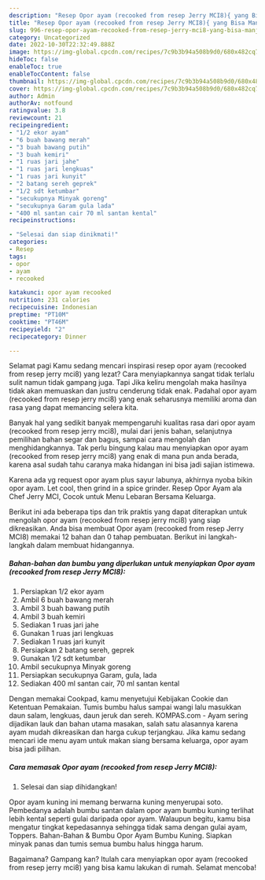 ```yaml
---
description: "Resep Opor ayam (recooked from resep Jerry MCI8){ yang Bisa Manjain Lidah,  Menu Buat lebaran"
title: "Resep Opor ayam (recooked from resep Jerry MCI8){ yang Bisa Manjain Lidah,  Menu Buat lebaran"
slug: 996-resep-opor-ayam-recooked-from-resep-jerry-mci8-yang-bisa-manjain-lidah-menu-buat-lebaran
category: Uncategorized
date: 2022-10-30T22:32:49.888Z
image: https://img-global.cpcdn.com/recipes/7c9b3b94a508b9d0/680x482cq70/opor-ayam-recooked-from-resep-jerry-mci8-foto-resep-utama.jpg
hideToc: false
enableToc: true
enableTocContent: false
thumbnail: https://img-global.cpcdn.com/recipes/7c9b3b94a508b9d0/680x482cq70/opor-ayam-recooked-from-resep-jerry-mci8-foto-resep-utama.jpg
cover: https://img-global.cpcdn.com/recipes/7c9b3b94a508b9d0/680x482cq70/opor-ayam-recooked-from-resep-jerry-mci8-foto-resep-utama.jpg
author: Admin
authorAv: notfound
ratingvalue: 3.8
reviewcount: 21
recipeingredient:
- "1/2 ekor ayam"
- "6 buah bawang merah"
- "3 buah bawang putih"
- "3 buah kemiri"
- "1 ruas jari jahe"
- "1 ruas jari lengkuas"
- "1 ruas jari kunyit"
- "2 batang sereh geprek"
- "1/2 sdt ketumbar"
- "secukupnya Minyak goreng"
- "secukupnya Garam gula lada"
- "400 ml santan cair 70 ml santan kental"
recipeinstructions:

- "Selesai dan siap dinikmati!"
categories:
- Resep
tags:
- opor
- ayam
- recooked

katakunci: opor ayam recooked 
nutrition: 231 calories
recipecuisine: Indonesian
preptime: "PT10M"
cooktime: "PT46M"
recipeyield: "2"
recipecategory: Dinner

---
```



Selamat pagi Kamu sedang mencari inspirasi resep opor ayam (recooked from resep jerry mci8) yang lezat? Cara menyiapkannya sangat tidak terlalu sulit namun tidak gampang juga. Tapi Jika keliru mengolah maka hasilnya tidak akan memuaskan dan justru cenderung tidak enak. Padahal opor ayam (recooked from resep jerry mci8) yang enak seharusnya memiliki aroma dan rasa yang dapat memancing selera kita.


Banyak hal yang sedikit banyak mempengaruhi kualitas rasa dari opor ayam (recooked from resep jerry mci8), mulai dari jenis bahan, selanjutnya pemilihan bahan segar dan bagus, sampai cara mengolah dan menghidangkannya. Tak perlu bingung kalau mau menyiapkan opor ayam (recooked from resep jerry mci8) yang enak di mana pun anda berada, karena asal sudah tahu caranya maka hidangan ini bisa jadi sajian istimewa.

Karena ada yg request opor ayam plus sayur labunya, akhirnya nyoba bikin opor ayam. Let cool, then grind in a spice grinder. Resep Opor Ayam ala Chef Jerry MCI, Cocok untuk Menu Lebaran Bersama Keluarga.


Berikut ini ada beberapa tips dan trik praktis yang dapat diterapkan untuk mengolah opor ayam (recooked from resep jerry mci8) yang siap dikreasikan. Anda bisa membuat Opor ayam (recooked from resep Jerry MCI8) memakai 12 bahan dan 0 tahap pembuatan. Berikut ini langkah-langkah dalam membuat hidangannya.

<!--inarticleads1-->

##### Bahan-bahan dan bumbu yang diperlukan untuk menyiapkan Opor ayam (recooked from resep Jerry MCI8):

1. Persiapkan 1/2 ekor ayam
1. Ambil 6 buah bawang merah
1. Ambil 3 buah bawang putih
1. Ambil 3 buah kemiri
1. Sediakan 1 ruas jari jahe
1. Gunakan 1 ruas jari lengkuas
1. Sediakan 1 ruas jari kunyit
1. Persiapkan 2 batang sereh, geprek
1. Gunakan 1/2 sdt ketumbar
1. Ambil secukupnya Minyak goreng
1. Persiapkan secukupnya Garam, gula, lada
1. Sediakan 400 ml santan cair, 70 ml santan kental


Dengan memakai Cookpad, kamu menyetujui Kebijakan Cookie dan Ketentuan Pemakaian. Tumis bumbu halus sampai wangi lalu masukkan daun salam, lengkuas, daun jeruk dan sereh. KOMPAS.com - Ayam sering dijadikan lauk dan bahan utama masakan, salah satu alasannya karena ayam mudah dikreasikan dan harga cukup terjangkau. Jika kamu sedang mencari ide menu ayam untuk makan siang bersama keluarga, opor ayam bisa jadi pilihan. 

<!--inarticleads2-->

##### Cara memasak Opor ayam (recooked from resep Jerry MCI8):


1. Selesai dan siap dihidangkan!

Opor ayam kuning ini memang berwarna kuning menyerupai soto. Pembedanya adalah bumbu santan dalam opor ayam bumbu kuning terlihat lebih kental seperti gulai daripada opor ayam. Walaupun begitu, kamu bisa mengatur tingkat kepedasannya sehingga tidak sama dengan gulai ayam, Toppers. Bahan-Bahan &amp; Bumbu Opor Ayam Bumbu Kuning. Siapkan minyak panas dan tumis semua bumbu halus hingga harum. 

Bagaimana? Gampang kan? Itulah cara menyiapkan opor ayam (recooked from resep jerry mci8) yang bisa kamu lakukan di rumah. Selamat mencoba!
